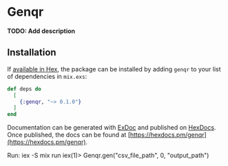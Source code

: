 # Genqr

**TODO: Add description**

## Installation

If [available in Hex](https://hex.pm/docs/publish), the package can be installed
by adding `genqr` to your list of dependencies in `mix.exs`:

```elixir
def deps do
  [
    {:genqr, "~> 0.1.0"}
  ]
end
```

Documentation can be generated with [ExDoc](https://github.com/elixir-lang/ex_doc)
and published on [HexDocs](https://hexdocs.pm). Once published, the docs can
be found at [https://hexdocs.pm/genqr](https://hexdocs.pm/genqr).

Run: iex -S mix run
iex(1)> Genqr.gen("csv_file_path", 0, "output_path")
